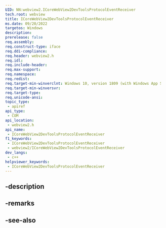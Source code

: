 ```yaml
---
UID: NN:webview2.ICoreWebView2DevToolsProtocolEventReceiver
tech.root: webview
title: ICoreWebView2DevToolsProtocolEventReceiver
ms.date: 09/20/2022
targetos: Windows
description: 
prerelease: false
req.assembly: 
req.construct-type: iface
req.ddi-compliance: 
req.header: webview2.h
req.idl: 
req.include-header: 
req.max-support: 
req.namespace: 
req.redist: 
req.target-min-winverclnt: Windows 10, version 1809 (with Windows App SDK 1.1 or later)
req.target-min-winversvr: 
req.target-type: 
req.unicode-ansi: 
topic_type:
 - apiref
api_type:
 - COM
api_location:
 - webview2.h
api_name:
 - ICoreWebView2DevToolsProtocolEventReceiver
f1_keywords:
 - ICoreWebView2DevToolsProtocolEventReceiver
 - webview2/ICoreWebView2DevToolsProtocolEventReceiver
dev_langs:
 - c++
helpviewer_keywords:
 - ICoreWebView2DevToolsProtocolEventReceiver
---
```


## -description

## -remarks

## -see-also

